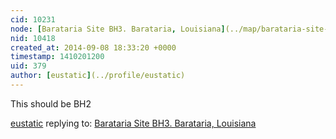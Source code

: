 ```yaml
---
cid: 10231
node: [Barataria Site BH3. Barataria, Louisiana](../map/barataria-site-bh3-barataria-louisiana/05-05-2014)
nid: 10418
created_at: 2014-09-08 18:33:20 +0000
timestamp: 1410201200
uid: 379
author: [eustatic](../profile/eustatic)
---
```


This should be BH2

[eustatic](../profile/eustatic) replying to: [Barataria Site BH3. Barataria, Louisiana](../map/barataria-site-bh3-barataria-louisiana/05-05-2014)

